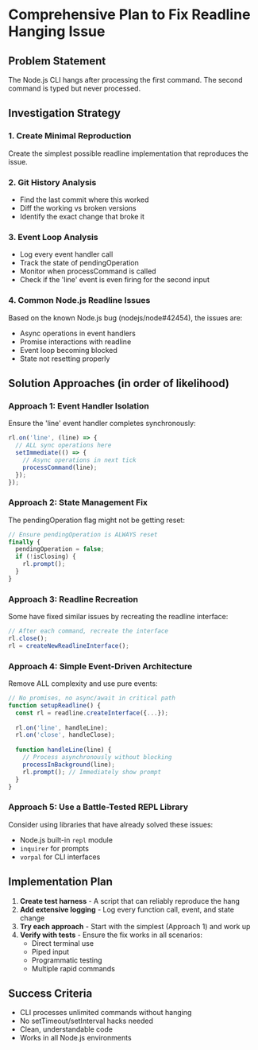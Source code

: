 # Comprehensive Plan to Fix Readline Hanging Issue

## Problem Statement
The Node.js CLI hangs after processing the first command. The second command is typed but never processed.

## Investigation Strategy

### 1. Create Minimal Reproduction
Create the simplest possible readline implementation that reproduces the issue.

### 2. Git History Analysis
- Find the last commit where this worked
- Diff the working vs broken versions
- Identify the exact change that broke it

### 3. Event Loop Analysis
- Log every event handler call
- Track the state of pendingOperation
- Monitor when processCommand is called
- Check if the 'line' event is even firing for the second input

### 4. Common Node.js Readline Issues
Based on the known Node.js bug (nodejs/node#42454), the issues are:
- Async operations in event handlers
- Promise interactions with readline
- Event loop becoming blocked
- State not resetting properly

## Solution Approaches (in order of likelihood)

### Approach 1: Event Handler Isolation
Ensure the 'line' event handler completes synchronously:
```typescript
rl.on('line', (line) => {
  // ALL sync operations here
  setImmediate(() => {
    // Async operations in next tick
    processCommand(line);
  });
});
```

### Approach 2: State Management Fix
The pendingOperation flag might not be getting reset:
```typescript
// Ensure pendingOperation is ALWAYS reset
finally {
  pendingOperation = false;
  if (!isClosing) {
    rl.prompt();
  }
}
```

### Approach 3: Readline Recreation
Some have fixed similar issues by recreating the readline interface:
```typescript
// After each command, recreate the interface
rl.close();
rl = createNewReadlineInterface();
```

### Approach 4: Simple Event-Driven Architecture
Remove ALL complexity and use pure events:
```typescript
// No promises, no async/await in critical path
function setupReadline() {
  const rl = readline.createInterface({...});
  
  rl.on('line', handleLine);
  rl.on('close', handleClose);
  
  function handleLine(line) {
    // Process asynchronously without blocking
    processInBackground(line);
    rl.prompt(); // Immediately show prompt
  }
}
```

### Approach 5: Use a Battle-Tested REPL Library
Consider using libraries that have already solved these issues:
- Node.js built-in `repl` module
- `inquirer` for prompts
- `vorpal` for CLI interfaces

## Implementation Plan

1. **Create test harness** - A script that can reliably reproduce the hang
2. **Add extensive logging** - Log every function call, event, and state change
3. **Try each approach** - Start with the simplest (Approach 1) and work up
4. **Verify with tests** - Ensure the fix works in all scenarios:
   - Direct terminal use
   - Piped input
   - Programmatic testing
   - Multiple rapid commands

## Success Criteria
- CLI processes unlimited commands without hanging
- No setTimeout/setInterval hacks needed
- Clean, understandable code
- Works in all Node.js environments
